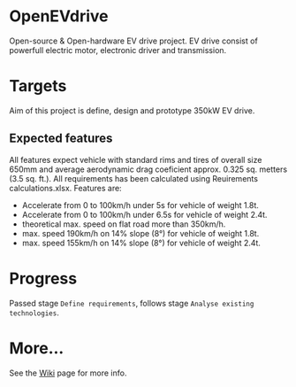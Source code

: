 # OpenEVdrive
Open-source &amp; Open-hardware EV drive project. EV drive consist of powerfull electric motor, electronic driver and transmission.

# Targets
Aim of this project is define, design and prototype 350kW EV drive.

## Expected features
All features expect vehicle with standard rims and tires of overall size 650mm and average aerodynamic drag coeficient approx. 0.325 sq. metters (3.5 sq. ft.). All requirements has been calculated using Reuirements calculations.xlsx.
Features are:
- Accelerate from 0 to 100km/h under 5s for vehicle of weight 1.8t.
- Accelerate from 0 to 100km/h under 6.5s for vehicle of weight 2.4t.
- theoretical max. speed on flat road more than 350km/h.
- max. speed 190km/h on 14% slope (8°) for vehicle of weight 1.8t.
- max. speed 155km/h on 14% slope (8°) for vehicle of weight 2.4t.

# Progress
Passed stage `Define requirements`, follows stage `Analyse existing technologies`.

# More...
See the [Wiki](../../wiki) page for more info.
